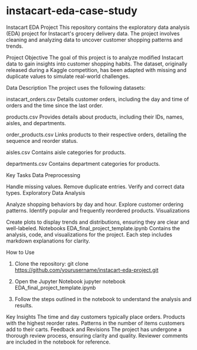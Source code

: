 # instacart-eda-case-study
Instacart EDA Project
This repository contains the exploratory data analysis (EDA) project for Instacart's grocery delivery data. The project involves cleaning and analyzing data to uncover customer shopping patterns and trends.

Project Objective
The goal of this project is to analyze modified Instacart data to gain insights into customer shopping habits. The dataset, originally released during a Kaggle competition, has been adapted with missing and duplicate values to simulate real-world challenges.

Data Description
The project uses the following datasets:

instacart_orders.csv
Details customer orders, including the day and time of orders and the time since the last order.

products.csv
Provides details about products, including their IDs, names, aisles, and departments.

order_products.csv
Links products to their respective orders, detailing the sequence and reorder status.

aisles.csv
Contains aisle categories for products.

departments.csv
Contains department categories for products.

Key Tasks
Data Preprocessing

Handle missing values.
Remove duplicate entries.
Verify and correct data types.
Exploratory Data Analysis

Analyze shopping behaviors by day and hour.
Explore customer ordering patterns.
Identify popular and frequently reordered products.
Visualizations

Create plots to display trends and distributions, ensuring they are clear and well-labeled.
Notebooks
EDA_final_project_template.ipynb
Contains the analysis, code, and visualizations for the project. Each step includes markdown explanations for clarity.

How to Use

1. Clone the repository:
   git clone https://github.com/yourusername/instacart-eda-project.git

2. Open the Jupyter Notebook
     jupyter notebook EDA_final_project_template.ipynb

3. Follow the steps outlined in the notebook to understand the analysis and results.

Key Insights
The time and day customers typically place orders.
Products with the highest reorder rates.
Patterns in the number of items customers add to their carts.
Feedback and Revisions
The project has undergone a thorough review process, ensuring clarity and quality. Reviewer comments are included in the notebook for reference.
